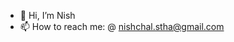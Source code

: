 - 👋 Hi, I’m Nish
- 📫 How to reach me: @ nishchal.stha@gmail.com

<!---
nishyboyy/nishyboyy is a ✨ special ✨ repository because its `README.md` (this file) appears on your GitHub profile.
You can click the Preview link to take a look at your changes.
--->
